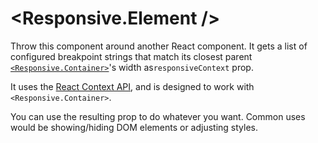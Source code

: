 # <Responsive.Element />

Throw this component around another React component. It gets a list of
configured breakpoint strings that match its closest parent [`<Responsive.Container>`](/?path=/story/dark-matter-responsive-moons-container--sandbox)'s width as`responsiveContext` prop.

It uses the [React Context API](https://reactjs.org/docs/context.html), and is designed to work with `<Responsive.Container>`.

You can use the resulting prop to do whatever you want. Common uses would be showing/hiding DOM elements or adjusting styles.
